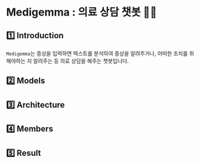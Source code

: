 # Medigemma : 의료 상담 챗봇 👩‍⚕️

## 1️⃣ Introduction
`Medigemma`는 증상을 입력하면 텍스트를 분석하여 증상을 알려주거나, 어떠한 조치를 취해야하는 지 알려주는 등 의료 상담을 해주는 챗봇입니다.<br/>

## 2️⃣ Models

## 3️⃣ Architecture

## 4️⃣ Members

## 5️⃣ Result
